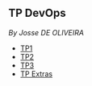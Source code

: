 ## TP DevOps
*By Josse DE OLIVEIRA*
- [TP1](./tp-1/README.md)
- [TP2](./tp-2/README.md)
- [TP3](./tp-3/README.md)
- [TP Extras](./tp-extras/README.md)